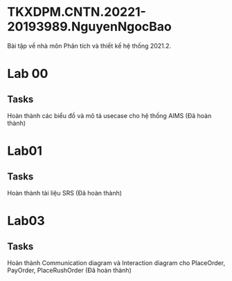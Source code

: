# TKXDPM.CNTN.20221-20193989.NguyenNgocBao
Bài tập về nhà môn Phân tích và thiết kế hệ thống 2021.2.

# Lab 00
## Tasks
Hoàn thành các biểu đồ và mô tả usecase cho hệ thống AIMS (Đã hoàn thành)

# Lab01
## Tasks
Hoàn thành tài liệu SRS (Đã hoàn thành)

# Lab03
## Tasks
Hoàn thành Communication diagram và Interaction diagram cho PlaceOrder, PayOrder, PlaceRushOrder (Đã hoàn thành)
